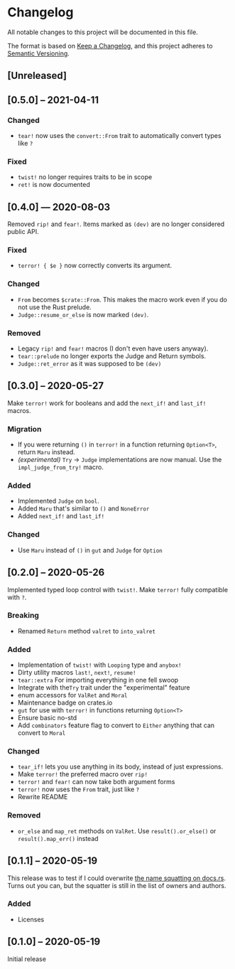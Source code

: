 # Changelog
All notable changes to this project will be documented in this file.

The format is based on [Keep a Changelog](https://keepachangelog.com/en/1.0.0/),
and this project adheres to [Semantic Versioning](https://semver.org/spec/v2.0.0.html).

## [Unreleased]

## [0.5.0] – 2021-04-11

### Changed
- `tear!` now uses the `convert::From` trait to automatically convert types like `?`

### Fixed
- `twist!` no longer requires traits to be in scope
- `ret!` is now documented


## [0.4.0] — 2020-08-03

Removed `rip!` and `fear!`. Items marked as `(dev)` are no longer considered public API.

### Fixed
- `terror! { $e }` now correctly converts its argument. 

### Changed
- `From` becomes `$crate::From`. This makes the macro work even if you do not use the Rust prelude.
- `Judge::resume_or_else` is now marked `(dev)`.

### Removed
- Legacy `rip!` and `fear!` macros (I don't even have users anyway).
- `tear::prelude` no longer exports the Judge and Return symbols. 
- `Judge::ret_error` as it was supposed to be `(dev)`


## [0.3.0] – 2020-05-27

Make `terror!` work for booleans and add the `next_if!` and `last_if!` macros.

### Migration
- If you were returning `()` in `terror!` in a function returning `Option<T>`, return `Maru` instead.
- _(experimental)_ `Try` → `Judge` implementations are now manual. Use the `impl_judge_from_try!` macro.

### Added
- Implemented `Judge` on `bool`.
- Added `Maru` that's similar to `()` and `NoneError`
- Added `next_if!` and `last_if!`

### Changed
- Use `Maru` instead of `()` in `gut` and `Judge` for `Option`


## [0.2.0] – 2020-05-26

Implemented typed loop control with `twist!`. Make `terror!` fully compatible with `?`.

### Breaking
- Renamed `Return` method `valret` to `into_valret`

### Added
- Implementation of `twist!` with `Looping` type and `anybox!`
- Dirty utility macros `last!`, `next!`, `resume!`
- `tear::extra` For importing everything in one fell swoop
- Integrate with the`Try` trait under the "experimental" feature
- enum accessors for `ValRet` and `Moral`
- Maintenance badge on crates.io
- `gut` for use with `terror!` in functions returning `Option<T>`
- Ensure basic no-std
- Add `combinators` feature flag to convert to `Either` anything that can convert to `Moral`

### Changed
- `tear_if!` lets you use anything in its body, instead of just expressions.
- Make `terror!` the preferred macro over `rip!`
- `terror!` and `fear!` can now take both argument forms
- `terror!` now uses the `From` trait, just like `?`
- Rewrite README

### Removed
- `or_else` and `map_ret` methods on `ValRet`. Use `result().or_else()` or `result().map_err()`
  instead


## [0.1.1] – 2020-05-19

This release was to test if I could overwrite
[the name squatting on docs.rs](https://docs.rs/crate/tear/0.1.1).
Turns out you can, but the squatter is still in the list of owners and authors.

### Added
- Licenses


## [0.1.0] – 2020-05-19

Initial release
